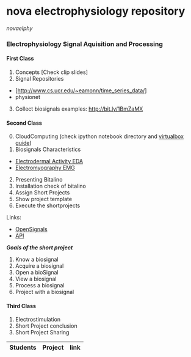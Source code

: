 # nova electrophysiology repository

_novaelphy_ 

### **Electrophysiology Signal Aquisition and Processing**
#### First Class

1. Concepts [Check clip slides]
2. Signal Repositories 
 - [http://www.cs.ucr.edu/~eamonn/time_series_data/]
 - physionet 
3. Collect biosignals examples: http://bit.ly/1BmZaMX

#### Second Class

0. CloudComputing
(check ipython notebook directory and [virtualbox guide](virtualbox.md))
1. Biosignals Characteristics
* [Electrodermal Activity EDA](EDA.md)
* [Electromyography EMG](EMG.md)
2. Presenting Bitalino
3. Installation check of bitalino
4. Assign Short Projects 
5. Show project template
6. Execute the shortprojects

Links: 

* [OpenSignals](http://bitalino.com)
* [API](https://github.com/bitalino/bitalino-python)

***Goals of the short project***

1. Know a biosignal
2. Acquire a biosignal 
3. Open a bioSignal
4. View a biosignal
5. Process a biosignal
6. Project with a biosignal


#### Third Class

1. Electrostimulation 
2. Short Project conclusion
2. Short Project Sharing


| Students        | Project           | link  |
| ------------------- |:-------------:| -----:|
